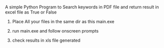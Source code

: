A simple Python Program to Search keywords in PDF file and return result in excel file as True or False

1. Place All your files in the same dir as this main.exe

2. run main.exe and follow onscreen prompts

3. check results in xls file generated

